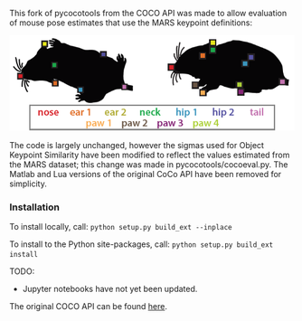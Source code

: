 This fork of pycocotools from the COCO API was made to allow evaluation of mouse pose estimates that use the MARS keypoint definitions:

![](MARS_kpt_reference.png)

The code is largely unchanged, however the sigmas used for Object Keypoint Similarity have been modified to reflect the values estimated from the MARS dataset; this change was made in pycocotools/cocoeval.py. The Matlab and Lua versions of the original CoCo API have been removed for simplicity.

### Installation
To install locally, call:
`python setup.py build_ext --inplace`

To install to the Python site-packages, call:
`python setup.py build_ext install`


TODO:
* Jupyter notebooks have not yet been updated.

The original COCO API can be found [here](https://github.com/cocodataset/cocoapi).
